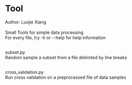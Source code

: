 Tool
====
Author: Luojie Xiang<br />
<br />
Small Tools for simple data processing<br />
For every file, try -h or --help for help information<br />
<br />

subset.py<br />
Random sample a subset from a file delimited by line breaks <br />
<br />

cross_validation.py<br />
Run cross validation on a preprocessed file of data samples<br />
